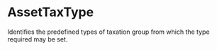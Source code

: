 AssetTaxType
============

Identifies the predefined types of taxation group from which the type required may be set.

